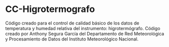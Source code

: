 # CC-Higrotermografo

Código creado para el control de calidad básico de los datos de temperatura y humedad relativa del instrumento: higrotermógrafo. Código creado por Anthony Segura García del Departamento de Red Meteorológica y Procesamiento de Datos del Instituto Meteorológico Nacional.
